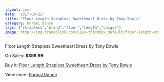 ```yaml
---
layout: post
date: '2017-09-22'
title: "Floor Length Strapless Sweetheart Dress by Tony Bowls"
category: Formal Dance
tags: ["strapless","brand","floor","length","unique"]
image: http://img.transblink.com/8198-thickbox_default/floor-length-strapless-sweetheart-dress-by-tony-bowls.jpg
---
```

Floor Length Strapless Sweetheart Dress by Tony Bowls

On Sales: **$359.99**
<a href="https://www.transblink.com/en/formal-dance/2675-floor-length-strapless-sweetheart-dress-by-tony-bowls.html"><amp-img layout="responsive" width="600" height="600" src="//img.transblink.com/8198-thickbox_default/floor-length-strapless-sweetheart-dress-by-tony-bowls.jpg" alt="Floor Length Strapless Sweetheart Dress by Tony Bowls 0" /></a>
<a href="https://www.transblink.com/en/formal-dance/2675-floor-length-strapless-sweetheart-dress-by-tony-bowls.html"><amp-img layout="responsive" width="600" height="600" src="//img.transblink.com/8200-thickbox_default/floor-length-strapless-sweetheart-dress-by-tony-bowls.jpg" alt="Floor Length Strapless Sweetheart Dress by Tony Bowls 1" /></a>
<a href="https://www.transblink.com/en/formal-dance/2675-floor-length-strapless-sweetheart-dress-by-tony-bowls.html"><amp-img layout="responsive" width="600" height="600" src="//img.transblink.com/8199-thickbox_default/floor-length-strapless-sweetheart-dress-by-tony-bowls.jpg" alt="Floor Length Strapless Sweetheart Dress by Tony Bowls 2" /></a>

Buy it: [Floor Length Strapless Sweetheart Dress by Tony Bowls](https://www.transblink.com/en/formal-dance/2675-floor-length-strapless-sweetheart-dress-by-tony-bowls.html "Floor Length Strapless Sweetheart Dress by Tony Bowls")

View more: [Formal Dance](https://www.transblink.com/en/6-formal-dance "Formal Dance")